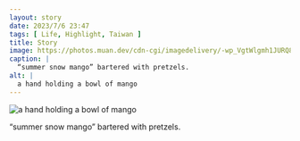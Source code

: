 ```yaml
---
layout: story
date: 2023/7/6 23:47
tags: [ Life, Highlight, Taiwan ]
title: Story
image: https://photos.muan.dev/cdn-cgi/imagedelivery/-wp_VgtWlgmh1JURQ8t1mg/2908bf80-8141-4cbf-5a16-58097743bd00/public
caption: |
  “summer snow mango” bartered with pretzels.
alt: |
  a hand holding a bowl of mango
---
```


![a hand holding a bowl of mango](https://photos.muan.dev/cdn-cgi/imagedelivery/-wp_VgtWlgmh1JURQ8t1mg/2908bf80-8141-4cbf-5a16-58097743bd00/public)

“summer snow mango” bartered with pretzels.
